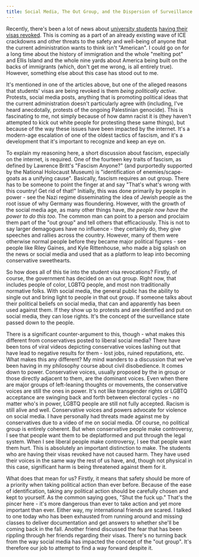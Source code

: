 ```yaml
---
title: Social Media, The Out Group, and the Dispersion of Surveillance
---
```


Recently, there's been a lot of news about [university students](https://apnews.com/article/international-student-f1-visa-revoked-college-f12320b435b6bf9cf723f1e8eb8c67ae) [having their](https://www.cnn.com/2025/04/16/us/international-visa-revocations-traffic-stops/index.html) [visas revoked](https://www.oudaily.com/news/ou-oklahoma-state-university-osu-uco-ocu-international-student-visas-trump-immigration-revoked-terminated-protest/article_5e837c69-8ced-4a60-8eac-39af056cc144.html). This is coming as a part of an already existing wave of ICE crackdowns and other threats to the safety and well-being of anyone that the current administration wants to think isn't "American". I could go on for a long time about the history of immigration and the whole "melting pot" and Ellis Island and the whole nine yards about America being built on the backs of immigrants (which, don't get me wrong, is all entirely true). However, something else about this case has stood out to me.    

It's mentioned in one of the articles above, but one of the alleged reasons that students' visas are being revoked is them _being politically active_. Protests, social media posts, anything that is promoting political ideas that the current administration doesn't particularly agree with (including, I've heard anecdotally, protests of the ongoing Palestinian genocide). This is fascinating to me, not simply because of how damn racist it is (they haven't attempted to kick out white people for protesting these same things), but because of the way these issues have been impacted by the internet. It's a modern-age escalation of one of the oldest tactics of fascism, and it's a development that it's important to recognize and keep an eye on.    

To explain my reasoning here, a short discussion about fascism, especially on the internet, is required. One of the fourteen key traits of fascism, as defined by Lawrence Britt's "Fascism Anyone?" (and purportedly supported by the National Holocaust Museum) is "identification of enemies/scape-goats as a unifying cause". Basically, fascism requires an out group. There has to be someone to point the finger at and say "That's what's wrong with this country! Get rid of that!" Initially, this was done primarily by people in power - see the Nazi regime disseminating the idea of Jewish people as the root issue of why Germany was floundering. However, with the growth of the social media age, as many other things have, _the people now have the power to do this too._ The common man can point to a person and proclaim them part of the "out group" and tell others that efficaciously. This is not to say larger demagogues have no influence - they certainly do, they give speeches and rallies across the country. However, many of them were otherwise normal people before they became major political figures - see people like Riley Gaines, and Kyle Rittenhouse, who made a big splash on the news or social media and used that as a platform to leap into becoming conservative sweethearts.  

So how does all of this tie into the student visa revocations? Firstly, of course, the government has decided on an out group. Right now, that includes people of color, LGBTQ people, and most non traditionally normative folks. With social media, the general public has the ability to single out and bring light to people in that out group. If someone talks about their political beliefs on social media, that can and apparently has been used against them. If they show up to protests and are identified and put on social media, they can lose rights. It's the concept of the surveillance state passed down to the people.  

There is a significant counter-argument to this, though - what makes this different from conservatives posted to liberal social media? There have been tons of viral videos depicting conservative voices lashing out that have lead to negative results for them - lost jobs, ruined reputations, etc. What makes this any different? My mind wanders to a discussion that we've been having in my philosophy course about civil disobedience. It comes down to power. Conservative voices, usually proposed by the in group or those directly adjacent to them, are the dominant voices. Even when there are major groups of left-leaning thoughts or movements, the conservative voices are still the ones in power. It's not like transgender rights or LGBTQ acceptance are swinging back and forth between electoral cycles - no matter who's in power, LGBTQ people are still not fully accepted. Racism is still alive and well. Conservative voices and powers advocate for violence on social media. I have personally had threats made against me by conservatives due to a video of me on social media. Of course, no political group is entirely coherent. But when conservative people make controversy, I see that people want them to be deplatformed and put through the legal system. When I see liberal people make controversy, I see that people want them hurt. This is absolutely an important distinction to make. The students who are having their visas revoked have not caused harm. They have used their voices in the same way the rest of us have, and, though not physical in this case, significant harm is being threatened against them for it.

What does that mean for us? Firstly, it means that safety should be more of a priority when taking political action than ever before. Because of the ease of identification, taking any political action should be carefully chosen and kept to yourself. As the common saying goes, "Shut the fuck up." That's the pincer here - it's more dangerous than ever to take action and yet more important than ever. Either way, my international friends are scared. I talked to one today who has been exhausted from running around and missing classes to deliver documentation and get answers to whether she'll be coming back in the fall. Another friend discussed the fear that has been rippling through her friends regarding their visas. There's no turning back from the way social media has impacted the concept of the "out group". It's therefore our job to attempt to find a way forward despite it.